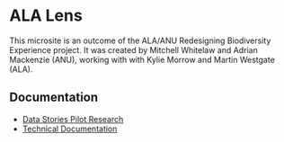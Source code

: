 # ALA Lens

This microsite is an outcome of the ALA/ANU Redesigning Biodiversity Experience project. It was created by Mitchell Whitelaw and Adrian Mackenzie (ANU), working with with Kylie Morrow and Martin Westgate (ALA).


## Documentation
- [Data Stories Pilot Research](docs/ds-pilot.md)
- [Technical Documentation](docs/components.md)